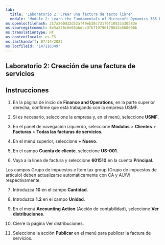 ```yaml
---
lab:
  title: 'Laboratorio 2: Crear una factura de texto libre'
  module: 'Module 2: Learn the Fundamentals of Microsoft Dynamics 365 Finance'
ms.openlocfilehash: 317a260d12d52af49eb38c731f6f10833a30583e
ms.sourcegitcommit: 8e5a278c6e08abdcc3fb719796f79842e868606b
ms.translationtype: HT
ms.contentlocale: es-ES
ms.lasthandoff: 07/14/2022
ms.locfileid: "147116349"
---
```

## <a name="lab-2---create-a-free-text-invoice"></a>Laboratorio 2: Creación de una factura de servicios

## <a name="instructions"></a>Instrucciones

1. En la página de inicio de **Finance and Operations**, en la parte superior derecha, confirme que está trabajando con la empresa USMF.

2. Si es necesario, seleccione la empresa y, en el menú, seleccione **USMF**.

3. En el panel de navegación izquierdo, seleccione **Módulos** > **Clientes** > **Facturas** > **Todas las facturas de servicios**.

4. En el menú superior, seleccione **+ Nuevo**.

5. En el campo **Cuenta de cliente**, seleccione **US-001**.

6. Vaya a la línea de factura y seleccione **601510** en la cuenta **Principal**.

Los campos Grupo de impuestos e Item tax group (Grupo de impuestos de artículo) deben actualizarse automáticamente con CA y AU/VI respectivamente.

7. Introduzca **10** en el campo **Cantidad**.

8. Introduzca **1.2** en el campo **Unidad**.

9. En el menú **Accounting Action** (Acción de contabilidad), seleccione **Ver distribuciones**. 

10. Cierre la página Ver distribuciones.

11. Seleccione la acción **Publicar** en el menú para publicar la factura de servicios.
